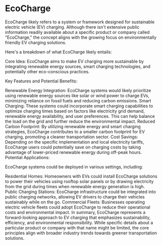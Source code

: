# EcoCharge

EcoCharge likely refers to a system or framework designed for sustainable electric vehicle (EV) charging. Although there isn't extensive public information readily available about a specific product or company called "EcoCharge," the concept aligns with the growing focus on environmentally friendly EV charging solutions.

Here's a breakdown of what EcoCharge likely entails:

Core Idea: EcoCharge aims to make EV charging more sustainable by integrating renewable energy sources, smart charging technologies, and potentially other eco-conscious practices.

Key Features and Potential Benefits:

Renewable Energy Integration: EcoCharge systems would likely prioritize using renewable energy sources like solar or wind power to charge EVs, minimizing reliance on fossil fuels and reducing carbon emissions.
Smart Charging: These systems could incorporate smart charging capabilities to optimize charging times based on factors like electricity grid demand, renewable energy availability, and user preferences. This can help balance the load on the grid and further reduce the environmental impact.
Reduced Carbon Footprint: By utilizing renewable energy and smart charging strategies, EcoCharge contributes to a smaller carbon footprint for EV charging, promoting a cleaner transportation sector.
Cost Savings: Depending on the specific implementation and local electricity tariffs, EcoCharge users could potentially save on charging costs by taking advantage of lower-priced renewable energy during off-peak hours.
Potential Applications:

EcoCharge systems could be deployed in various settings, including:

Residential Homes: Homeowners with EVs could install EcoCharge solutions to power their vehicles using rooftop solar panels or by drawing electricity from the grid during times when renewable energy generation is high.
Public Charging Stations: EcoCharge infrastructure could be integrated into public charging networks, allowing EV drivers to charge their vehicles sustainably while on the go.
Commercial Fleets: Businesses operating electric vehicle fleets could adopt EcoCharge to reduce their operational costs and environmental impact.
In summary, EcoCharge represents a forward-looking approach to EV charging that emphasizes sustainability, efficiency, and environmental responsibility. While specific details about a particular product or company with that name might be limited, the core principles align with broader industry trends towards greener transportation solutions.
